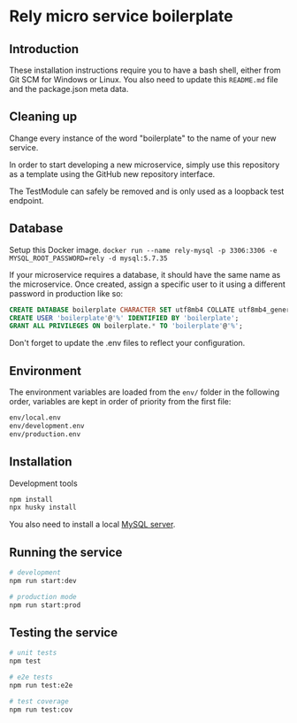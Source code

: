 Rely micro service boilerplate
==============================

Introduction
------------
These installation instructions require you to have a bash shell, either from Git SCM for Windows or Linux. You also need to update this `README.md` file and the package.json meta data.

Cleaning up
-----------
Change every instance of the word "boilerplate" to the name of your new service.

In order to start developing a new microservice, simply use this repository as a template using the GitHub new repository interface.

The TestModule can safely be removed and is only used as a loopback test endpoint.

Database
--------
Setup this Docker image.
`docker run --name rely-mysql -p 3306:3306 -e MYSQL_ROOT_PASSWORD=rely -d mysql:5.7.35`

If your microservice requires a database, it should have the same name as the microservice. Once created, assign a specific user to it using a different password in production like so:

```sql
CREATE DATABASE boilerplate CHARACTER SET utf8mb4 COLLATE utf8mb4_general_ci;
CREATE USER 'boilerplate'@'%' IDENTIFIED BY 'boilerplate';
GRANT ALL PRIVILEGES ON boilerplate.* TO 'boilerplate'@'%';
```

Don't forget to update the .env files to reflect your configuration.

Environment
-----------
The environment variables are loaded from the `env/` folder in the following
order, variables are kept in order of priority from the first file:

```bash
env/local.env
env/development.env
env/production.env
```

Installation
------------
Development tools
```bash
npm install
npx husky install
```

You also need to install a local [MySQL server](https://dev.mysql.com/downloads/mysql).

Running the service
-------------------
```bash
# development
npm run start:dev

# production mode
npm run start:prod
```

Testing the service
-------------------
```bash
# unit tests
npm test

# e2e tests
npm run test:e2e

# test coverage
npm run test:cov
```
